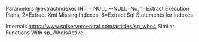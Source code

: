 Parameters
  @extractindexes INT = NULL --NULL=No, 1=Extract Execution Plans, 2=Extract Xml Missing Indexes, 8=Extract Sql Statements for Indexes 

Internals https://www.sqlservercentral.com/articles/sp_who4
Similar Functions With sp_WhoIsActive
   
